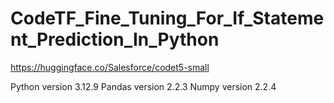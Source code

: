 # CodeTF_Fine_Tuning_For_If_Statement_Prediction_In_Python

https://huggingface.co/Salesforce/codet5-small

Python version 3.12.9
Pandas version 2.2.3
Numpy version 2.2.4
